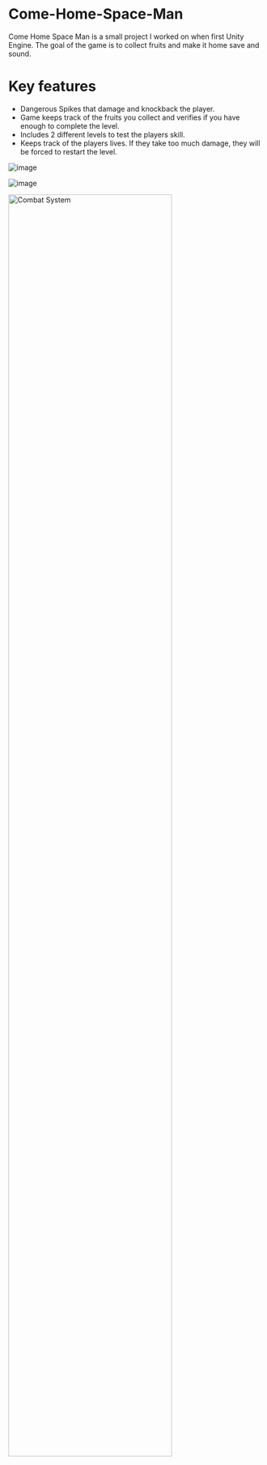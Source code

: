 # Come-Home-Space-Man

Come Home Space Man is a small project I worked on when first Unity Engine.
The goal of the game is to collect fruits and make it home save and sound.

# Key features

- Dangerous Spikes that damage and knockback the player.
- Game keeps track of the fruits you collect and verifies if you have enough to complete the level.
- Includes 2 different levels to test the players skill.
- Keeps track of the players lives. If they take too much damage, they will be forced to restart the level.


![image](https://user-images.githubusercontent.com/97700556/222484392-09b110af-e423-4542-b176-54ccd76843fe.png)


![image](https://media.giphy.com/media/34k7nS3yPPBgU9JVtu/giphy.gif) 

<img src="https://media.giphy.com/media/34k7nS3yPPBgU9JVtu/giphy.gif" height="80%" width="80%" alt="Combat System"/>
</br>
